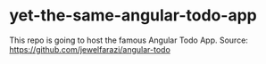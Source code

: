 yet-the-same-angular-todo-app
=============================

This repo is going to host the famous Angular Todo App. Source: https://github.com/jewelfarazi/angular-todo
